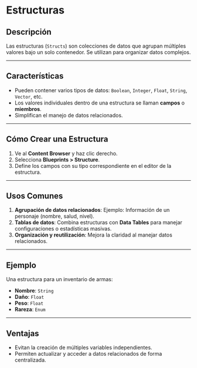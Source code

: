 # Estructuras
## Descripción
Las estructuras (`Structs`) son colecciones de datos que agrupan múltiples valores bajo un solo contenedor. Se utilizan para organizar datos complejos.

---
## Características
- Pueden contener varios tipos de datos: `Boolean`, `Integer`, `Float`, `String`, `Vector`, etc.
- Los valores individuales dentro de una estructura se llaman **campos** o **miembros**.
- Simplifican el manejo de datos relacionados.

---
## Cómo Crear una Estructura
1. Ve al **Content Browser** y haz clic derecho.
2. Selecciona **Blueprints > Structure**.
3. Define los campos con su tipo correspondiente en el editor de la estructura.

---
## Usos Comunes
1. **Agrupación de datos relacionados**: Ejemplo: Información de un personaje (nombre, salud, nivel).
2. **Tablas de datos**: Combina estructuras con **Data Tables** para manejar configuraciones o estadísticas masivas.
3. **Organización y reutilización**: Mejora la claridad al manejar datos relacionados.

---
## Ejemplo
Una estructura para un inventario de armas:
- **Nombre**: `String`
- **Daño**: `Float`
- **Peso**: `Float`
- **Rareza**: `Enum`

---
## Ventajas
- Evitan la creación de múltiples variables independientes.
- Permiten actualizar y acceder a datos relacionados de forma centralizada.